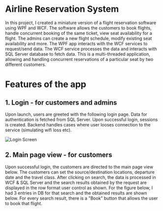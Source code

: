# Airline Reservation System

In this project, I created a miniature version of a flight reservation software using WPF and WCF. The software allows the customers to book flights, handle concurrent booking of the same ticket, view seat availability for a flight. The admins can create a new flight schedule, modify existing seat availability and more.  The WPF app interacts with the WCF services to request/send data. The WCF service processes the data and interacts with SQL Server database to fetch data. This is a multi-threaded application, allowing and handling concurrent reservations of a particular seat by two different customers. 

# Features of the app

## 1. Login - for customers and admins

Upon launch, users are greeted with the following login page. Data for authentication is fetched from SQL Server. Upon successful login, sessions is created. Backend handles cases where user looses connection to the service (simulating wifi loss etc).

![Login Screen](https://user-images.githubusercontent.com/40236708/143803206-aa6970df-d859-47da-b0d5-4222814a33ea.PNG)


## 2. Main page view - for customers

Upon successful login, the customers are directed to the main page view below. The customers can set the source/destination locations, departure date and the travel class. After clicking on search, the data is processed in WCF & SQL Server and the search results obtained by the request are displayed in the row format user control as shown. For the figure below, I had 3 entries in DB for that search and the obtained results are shown below. For every search result, there is a "Book" button that allows the user to book that flight.  
